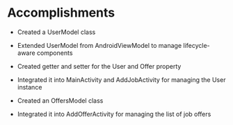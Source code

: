 # Accomplishments

* Created a UserModel class

* Extended UserModel from AndroidViewModel to manage lifecycle-aware components

* Created getter and setter for the User and Offer property

* Integrated it into MainActivity and AddJobActivity for managing the User instance

* Created an OffersModel class

* Integrated it into AddOfferActivity for managing the list of job offers

  
